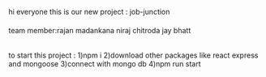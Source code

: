 hi everyone this is our new project : job-junction

####


team member:rajan madankana
            niraj chitroda
            jay bhatt

######

to start this project : 1)npm i
                        2)download other packages like react express and mongoose 
                        3)connect with mongo db
                        4)npm run start